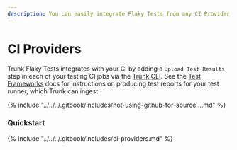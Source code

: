 ```yaml
---
description: You can easily integrate Flaky Tests from any CI Provider
---
```


# CI Providers

Trunk Flaky Tests integrates with your CI by adding a `Upload Test Results` step in each of your testing CI jobs via the [Trunk CLI](../../uploader.md). See the [Test Frameworks](../frameworks/) docs for instructions on producing test reports for your test runner, which Trunk can ingest.

{% include "../../../.gitbook/includes/not-using-github-for-source....md" %}

### Quickstart

{% include "../../../.gitbook/includes/ci-providers.md" %}

